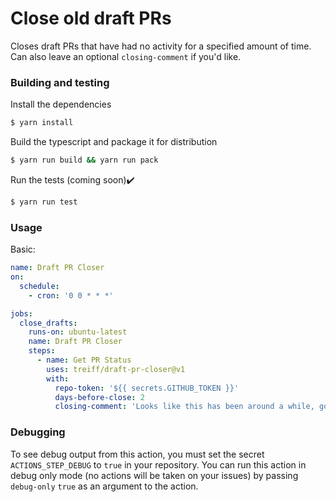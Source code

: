 # Close old draft PRs

Closes draft PRs that have had no activity for a specified amount of time. Can also leave an optional
`closing-comment` if you'd like.

### Building and testing

Install the dependencies

```bash
$ yarn install
```

Build the typescript and package it for distribution

```bash
$ yarn run build && yarn run pack
```

Run the tests (coming soon):heavy_check_mark:

```bash
$ yarn run test
```

### Usage

Basic:

```yaml
name: Draft PR Closer
on:
  schedule:
    - cron: '0 0 * * *'

jobs:
  close_drafts:
    runs-on: ubuntu-latest
    name: Draft PR Closer
    steps:
      - name: Get PR Status
        uses: treiff/draft-pr-closer@v1
        with:
          repo-token: '${{ secrets.GITHUB_TOKEN }}'
          days-before-close: 2
          closing-comment: 'Looks like this has been around a while, going to close'
```

### Debugging

To see debug output from this action, you must set the secret `ACTIONS_STEP_DEBUG` to `true` in your repository. You can run this action in debug only mode (no actions will be taken on your issues) by passing `debug-only` `true` as an argument to the action.
